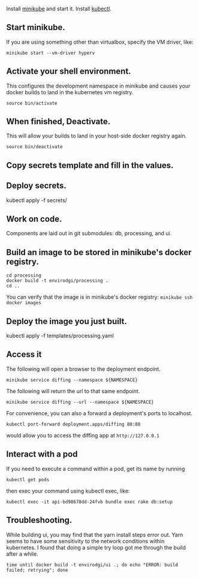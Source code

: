 
Install [minikube](https://github.com/kubernetes/minikube) and start it.
Install [kubectl](https://kubernetes.io/docs/tasks/tools/install-kubectl/).


## Start minikube.

If you are using something other than virtualbox, specify the VM driver, like:

``minikube start --vm-driver hyperv``

## Activate your shell environment.

This configures the development namespace in minikube and causes your docker builds to land in the kubernetes vm registry.

``source bin/activate``

## When finished, Deactivate.


This will allow your builds to land in your host-side docker registry again.

``source bin/deactivate``


## Copy secrets template and fill in the values.


## Deploy secrets.
kubectl apply -f secrets/

## Work on code.

Components are laid out in git submodules: db, processing, and ui.

## Build an image to be stored in minikube's docker registry.

```
cd processing
docker build -t envirodgi/processing .
cd ..
```

You can verify that the image is in minikube's docker registry:
``minikube ssh docker images``


## Deploy the image you just built.
kubectl apply -f templates/processing.yaml

## Access it

The following will open a browser to the deployment endpoint.
```
minikube service diffing --namespace ${NAMESPACE}
```

The following will return the url to that same endpoint.
```
minikube service diffing --url --namespace ${NAMESPACE}
```

For convenience, you can also a forward a deployment's ports to localhost.
```
kubectl port-forward deployment.apps/diffing 80:80
```

would allow you to access the diffing app at ``http://127.0.0.1``


## Interact with a pod

If you need to execute a command within a pod, get its name by running

```
kubectl get pods
```

then exec your command using kubectl exec, like:
```
kubectl exec -it api-bd98678dd-24fvb bundle exec rake db:setup
```

## Troubleshooting.

While building ui, you may find that the yarn install steps error out. Yarn seems to have some sensitivity to the network conditions within kubernetes.  I found that doing a simple try loop got me through the build after a while.
```
time until docker build -t envirodgi/ui .; do echo "ERROR: build failed; retrying"; done
```

